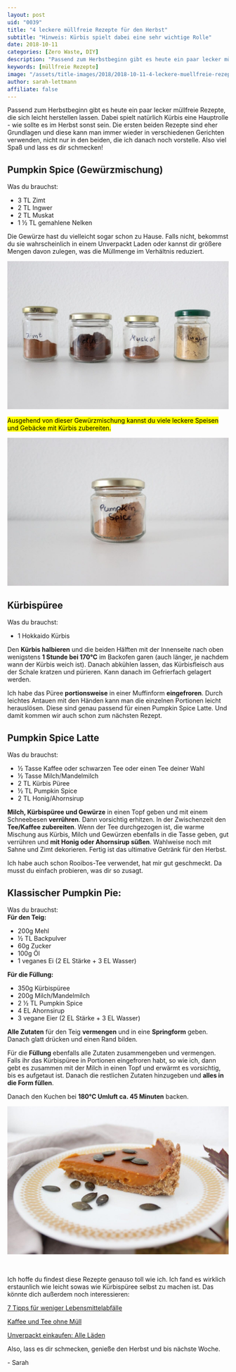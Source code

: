 ```yaml
---
layout: post
uid: "0039"
title: "4 leckere müllfreie Rezepte für den Herbst"
subtitle: "Hinweis: Kürbis spielt dabei eine sehr wichtige Rolle"
date: 2018-10-11
categories: [Zero Waste, DIY]
description: "Passend zum Herbstbeginn gibt es heute ein paar lecker müllfreie Rezepte, die sich leicht herstellen lassen. Dabei spielt natürlich Kürbis eine Hauptrolle."
keywords: [müllfreie Rezepte]
image: "/assets/title-images/2018/2018-10-11-4-leckere-muellfreie-rezepte-fuer-den-herbst.jpg"
author: sarah-lettmann
affiliate: false
---
```

Passend zum Herbstbeginn gibt es heute ein paar lecker müllfreie Rezepte, die sich leicht herstellen lassen. Dabei spielt natürlich Kürbis eine Hauptrolle - wie sollte es im Herbst sonst sein. Die ersten beiden Rezepte sind eher Grundlagen und diese kann man immer wieder in verschiedenen Gerichten verwenden, nicht nur in den beiden, die ich danach noch vorstelle. Also viel Spaß und lass es dir schmecken!

## Pumpkin Spice (Gewürzmischung)
Was du brauchst:  
- 3 TL Zimt  
- 2 TL Ingwer  
- 2 TL Muskat  
- 1 ½ TL gemahlene Nelken

Die Gewürze hast du vielleicht sogar schon zu Hause. Falls nicht, bekommst du sie wahrscheinlich in einem Unverpackt Laden oder kannst dir größere Mengen davon zulegen, was die Müllmenge im Verhältnis reduziert.

![Lose Gewürze](/assets/inpost-images/2018/2018-10-11-gewuerze.jpg "© {{ site.title }}")

<mark>Ausgehend von dieser Gewürzmischung kannst du viele leckere Speisen und Gebäcke mit Kürbis zubereiten.</mark>

![Fertige Gewürzmischung](/assets/inpost-images/2018/2018-10-11-fertige-gewuerzmischung.jpg "© {{ site.title }}")

## Kürbispüree
Was du brauchst:  
- 1 Hokkaido Kürbis

Den **Kürbis halbieren** und die beiden Hälften mit der Innenseite nach oben wenigstens **1 Stunde bei 170°C** im Backofen garen (auch länger, je nachdem wann der Kürbis weich ist). Danach abkühlen lassen, das Kürbisfleisch aus der Schale kratzen und pürieren. Kann danach im Gefrierfach gelagert werden.

Ich habe das Püree **portionsweise** in einer Muffinform **eingefroren**. Durch leichtes Antauen mit den Händen kann man die einzelnen Portionen leicht herauslösen. Diese sind genau passend für einen Pumpkin Spice Latte. Und damit kommen wir auch schon zum nächsten Rezept.

## Pumpkin Spice Latte
Was du brauchst:  
- ½ Tasse Kaffee oder schwarzen Tee oder einen Tee deiner Wahl  
- ½ Tasse Milch/Mandelmilch  
- 2 TL Kürbis Püree  
- ½ TL Pumpkin Spice  
- 2 TL Honig/Ahornsirup

**Milch, Kürbispüree und Gewürze** in einen Topf geben und mit einem Schneebesen **verrühren**. Dann vorsichtig erhitzen. In der Zwischenzeit den **Tee/Kaffee zubereiten**. Wenn der Tee durchgezogen ist, die warme Mischung aus Kürbis, Milch und Gewürzen ebenfalls in die Tasse geben, gut verrühren und **mit Honig oder Ahornsirup süßen**. Wahlweise noch mit Sahne und Zimt dekorieren. Fertig ist das ultimative Getränk für den Herbst.

Ich habe auch schon Rooibos-Tee verwendet, hat mir gut geschmeckt. Da musst du einfach probieren, was dir so zusagt.

## Klassischer Pumpkin Pie:
Was du brauchst:  
**Für den Teig:**  
- 200g Mehl  
- ½ TL Backpulver  
- 60g Zucker  
- 100g Öl  
- 1 veganes Ei (2 EL Stärke + 3 EL Wasser)

**Für die Füllung:**  
- 350g Kürbispüree  
- 200g Milch/Mandelmilch  
- 2 ½ TL Pumpkin Spice  
- 4 EL Ahornsirup  
- 3 vegane Eier (2 EL Stärke + 3 EL Wasser)

**Alle Zutaten** für den Teig **vermengen** und in eine **Springform** geben. Danach glatt drücken und einen Rand bilden.

Für die **Füllung** ebenfalls alle Zutaten zusammengeben und vermengen. Falls ihr das Kürbispüree in Portionen eingefroren habt, so wie ich, dann gebt es zusammen mit der Milch in einen Topf und erwärmt es vorsichtig, bis es aufgetaut ist. Danach die restlichen Zutaten hinzugeben und **alles in die Form füllen**.

Danach den Kuchen bei **180°C Umluft ca. 45 Minuten** backen.

![Kürbis Kuchen oder auch Pumpkin Pie](/assets/inpost-images/2018/2018-10-11-kuerbis-kuchen.jpg "© {{ site.title }}")

&nbsp;

Ich hoffe du findest diese Rezepte genauso toll wie ich. Ich fand es wirklich erstaunlich wie leicht sowas wie Kürbispüree selbst zu machen ist. Das könnte dich außerdem noch interessieren:

[7 Tipps für weniger Lebensmittelabfälle](/blog/7-tipps-fuer-weniger-lebensmittelabfaelle)

[Kaffee und Tee ohne Müll](/blog/zero-waste-kaffee-und-tee-ohne-muell)

[Unverpackt einkaufen: Alle Läden](/blog/unverpackt-einkaufen-alle-laeden)

Also, lass es dir schmecken, genieße den Herbst und bis nächste Woche.

\- Sarah
